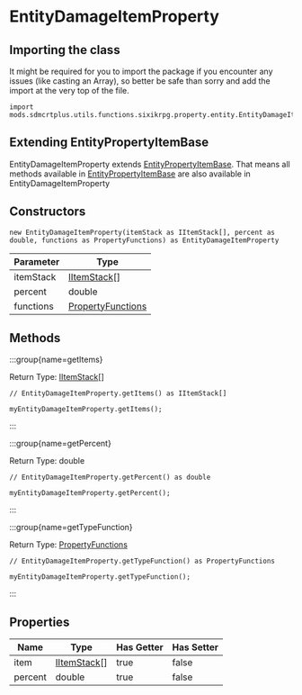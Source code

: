 # EntityDamageItemProperty

## Importing the class

It might be required for you to import the package if you encounter any issues (like casting an Array), so better be safe than sorry and add the import at the very top of the file.
```zenscript
import mods.sdmcrtplus.utils.functions.sixikrpg.property.entity.EntityDamageItemProperty;
```


## Extending EntityPropertyItemBase

EntityDamageItemProperty extends [EntityPropertyItemBase](/mods/sdmcrtplus/utils/functions/sixikrpg/property/entity/EntityPropertyItemBase). That means all methods available in [EntityPropertyItemBase](/mods/sdmcrtplus/utils/functions/sixikrpg/property/entity/EntityPropertyItemBase) are also available in EntityDamageItemProperty

## Constructors


```zenscript
new EntityDamageItemProperty(itemStack as IItemStack[], percent as double, functions as PropertyFunctions) as EntityDamageItemProperty
```
| Parameter |                                              Type                                               |
|-----------|-------------------------------------------------------------------------------------------------|
| itemStack | [IItemStack](/vanilla/api/item/IItemStack)[]                                                    |
| percent   | double                                                                                          |
| functions | [PropertyFunctions](/mods/sdmcrtplus/utils/functions/sixikrpg/property/utils/PropertyFunctions) |



## Methods

:::group{name=getItems}

Return Type: [IItemStack](/vanilla/api/item/IItemStack)[]

```zenscript
// EntityDamageItemProperty.getItems() as IItemStack[]

myEntityDamageItemProperty.getItems();
```

:::

:::group{name=getPercent}

Return Type: double

```zenscript
// EntityDamageItemProperty.getPercent() as double

myEntityDamageItemProperty.getPercent();
```

:::

:::group{name=getTypeFunction}

Return Type: [PropertyFunctions](/mods/sdmcrtplus/utils/functions/sixikrpg/property/utils/PropertyFunctions)

```zenscript
// EntityDamageItemProperty.getTypeFunction() as PropertyFunctions

myEntityDamageItemProperty.getTypeFunction();
```

:::


## Properties

|  Name   |                     Type                     | Has Getter | Has Setter |
|---------|----------------------------------------------|------------|------------|
| item    | [IItemStack](/vanilla/api/item/IItemStack)[] | true       | false      |
| percent | double                                       | true       | false      |

